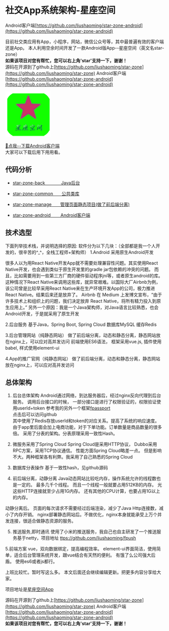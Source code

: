 # 社交App系统架构-星座空间

Android客户端[https://github.com/liushaoming/star-zone-android](https://github.com/liushaoming/star-zone-android)


目前社交类应用有App，小程序，网站，微信公众号等，其中最普遍有效的客户端还是App。
本人利用空余时间开发了一款Android版App--星座空间（英文名star-zone）
<br/>
<b>如果该项目对您有帮忙，您可以右上角'star'支持一下，谢谢！</b>
<br/>
源码在开源到了github上[https://github.com/liushaoming/star-zone](https://github.com/liushaoming/star-zone)
Android客户端[https://github.com/liushaoming/star-zone-android](https://github.com/liushaoming/star-zone-android)
<br/>

![星座空间图标](doc/image/ic_launcher.png)

 [🚀点我--下载Android客户端](http://resources.appjishu.com/app/star-zone.apk)
<br/>
大家可以下载后用下用用看。

## 代码分析
* [star-zone-back &nbsp;&nbsp;&nbsp;&nbsp;&nbsp;&nbsp;&nbsp;&nbsp;&nbsp;&nbsp;&nbsp; Java后台](/star-zone-back)

* [star-zone-common &nbsp;&nbsp;&nbsp;&nbsp;&nbsp; 公共类库](/star-zone-common)

* [star-zone-manage &nbsp;&nbsp;&nbsp;&nbsp;&nbsp; 管理页面静态项目(做了前后端分离)](/star-zone-manage)

* [star-zone-android &nbsp;&nbsp;&nbsp;&nbsp;&nbsp;&nbsp; Android客户端](https://github.com/liushaoming/star-zone-android)

## 技术选型
下面列举技术栈，并说明选择的原因:
软件分为以下几块：（全部都是我一个人开发的，很辛苦的^_^，全栈工程师+架构师）
1.Android
采用原生Android开发

很多人以为用React Native开发App就不需要处理兼容性问题。其实使用React Native开发，也会遇到类似于原生开发里的gradle jar包依赖的冲突的问题。 而且，比如需要用到一些第三方厂商的硬件驱动程序jni等，或者原生android的库。 这种情况下React Native来调用这些库，就异常艰难。以国际大厂Airbnb为例，该公司曾是比较早采用React Native来在生产环境开发App的公司，极力推进React Native。结果后来还是放弃了。
Airbnb 在 Medium 上发博文宣布，“由于许多技术上和组织上的问题，我们决定放弃 React Native，将所有精力投入到原生应用上。”
另外一个原因：我是一个Java架构师，对Java语言比较熟悉，也会Android开发，于是就采用了原生开发

2.后台服务
基于Java，Spring Boot, Spring Cloud
数据库MySQL
缓存Redis

3.后台管理网站（纯静态网站）
做了前后端分离，动态和静态分离，静态网站放在nginx上，可以应对高并发访问
前端使用ES6语法，
框架采用vue.js,
插件使用babel, 
样式使用element-ui

4.App的推广官网（纯静态网站）
做了前后端分离，动态和静态分离，静态网站放在nginx上，可以应对高并发访问

##  总体架构

1. 后台总体架构
Android通过网络，到达服务器后，经过nginx反向代理到后台服务。
调用后台接口的时候， 一部分接口是进行了权限验证的，权限验证使用userId+token
参考我的另外一个框架[fpassport](https://github.com/liushaoming/fpassport)
<br/> 点击后可以访问github <br/>
其中使用了Redis存放userId和token的对应关系。提高了系统的响应速度。
由于app里后面会加上电商功能，对于下单功能。订单数量是商品数量的很多倍。
采用了分表的架构。分表原理采用一致性Hash。

2. 微服务采用了Spring Cloud
Spring Cloud是采用HTTP协议， Dubbo采用RPC方案，采用TCP协议通信。
性能方面Spring Cloud略差一点。 但是影响不大。两种框架各有利弊。我采用了自己熟悉的Spring Cloud

3. 数据库分表操作
基于一致性hash，见github源码

4. 前后端分离，动静分离
Java动态网站比较吃内存，操作系统允许的线程数也是一定的。 最多几千个线程。
而且一个线程一般就要占用512KB的内存。 光这些HTTP连接就至少占用1G内存。
还有其他的CPU计算，也要占用1G以上的内存。 

动静分离后。 页面的每次请求不需要经过后端渲染，减少了Java Http连接数，减小了内存开销。
nginx部署静态网站后。不做优化，nginx本身就能承受上万个并发连接，很适合做静态资源的服务。

5. 推送服务,即时通讯
使用了小米的推送服务，我自己也自主研发了一个推送服务基于netty，项目地址
[ttps://github.com/liushaoming/fpush](https://github.com/liushaoming/fpush)

5.前端方案
vue，双向数据绑定，提高编程效率。
element-ui界面简洁，使用简单，适合后台管理系统开发，跟vue结合有天然的便利。
有饿了么公司强大后盾。
使用es6或者js都行。

上班比较忙。暂时写这么多。
本文后面还会继续编辑更新。把更多内容分享给大家。

项目地址是[星座空间App](http://resources.appjishu.com/app/star-zone.apk)

源码在开源到了github上[https://github.com/liushaoming/star-zone](https://github.com/liushaoming/star-zone)
Android客户端[https://github.com/liushaoming/star-zone-android](https://github.com/liushaoming/star-zone-android)
<br/>
<b>如果该项目对您有帮忙，您可以右上角'star'支持一下，谢谢！</b>
<br/>